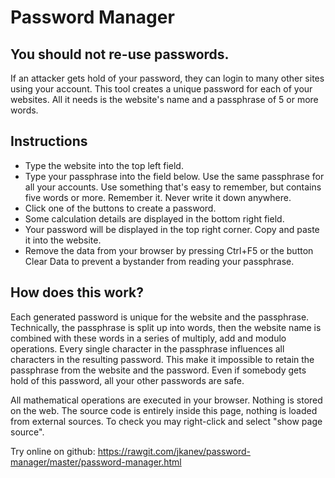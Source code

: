 # Password Manager

## You should not re-use passwords.

If an attacker gets hold of your password, they can login to many other sites using your account. This tool creates a unique password for each of your websites. All it needs is the website's name and a passphrase of 5 or more words.

## Instructions

- Type the website into the top left field.<br/>
- Type your passphrase into the field below. Use the same passphrase for all your accounts. Use something that's easy to remember, but contains five words or more. Remember it. Never write it down anywhere.<br/>
- Click one of the buttons to create a password.<br/>
- Some calculation details are displayed in the bottom right field.<br/>
- Your password will be displayed in the top right corner. Copy and paste it into the website.<br/>
- Remove the data from your browser by pressing Ctrl+F5 or the button Clear Data to prevent a bystander from reading your passphrase.<br/>


## How does this work?

Each generated password is unique for the website and the passphrase. Technically, the passphrase is split up into words, then the website name is combined with these words in a series of multiply, add and modulo operations. Every single character in the passphrase influences all characters in the resulting password. This make it impossible to retain the passphrase from the website and the password. Even if somebody gets hold of this password, all your other passwords are safe.

All mathematical operations are executed in your browser. Nothing is stored on the web. The source code is entirely inside this page, nothing is loaded from external sources. To check you may right-click and select "show page source".

Try online on github: https://rawgit.com/jkanev/password-manager/master/password-manager.html
